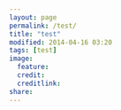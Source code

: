```yaml
---
layout: page
permalink: /test/
title: "test"
modified: 2014-04-16 03:20
tags: [test]
image:
  feature: 
  credit: 
  creditlink: 
share: 
---
```

